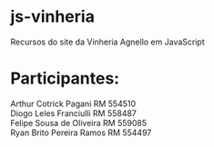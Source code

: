 # js-vinheria
Recursos do site da Vinheria Agnello em JavaScript
##
# Participantes:
Arthur Cotrick Pagani RM 554510 <br>
Diogo Leles Franciulli RM 558487 <br>
Felipe Sousa de Oliveira RM 559085 <br>
Ryan Brito Pereira Ramos RM 554497 <br>
